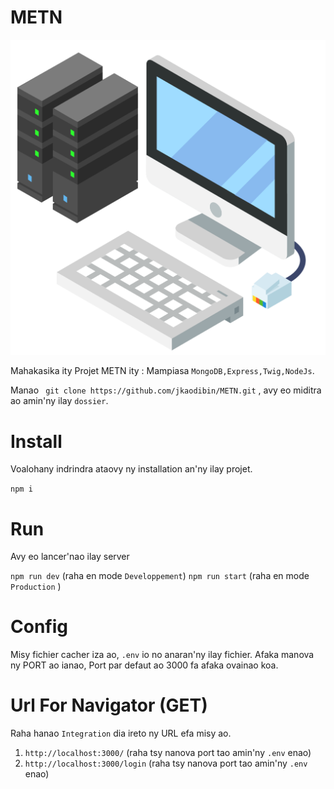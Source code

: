 # METN

![TEAM_LOGO](/public/images/logo.png)

Mahakasika ity Projet METN ity : Mampiasa `MongoDB,Express,Twig,NodeJs`.

Manao `` git clone https://github.com/jkaodibin/METN.git`` , avy eo miditra ao amin'ny ilay `dossier`.

# Install

Voalohany indrindra ataovy ny installation an'ny ilay projet.

`` npm i ``

# Run 

Avy eo lancer'nao ilay server 

`` npm run dev `` (raha en mode `Developpement`)
`` npm run start `` (raha en mode `Production` )

# Config 

Misy fichier cacher iza ao, ``.env`` io no anaran'ny ilay fichier.
Afaka manova ny PORT ao ianao, Port par defaut ao 3000 fa afaka ovainao koa.

# Url For Navigator (GET)

Raha hanao `Integration` dia ireto ny URL efa misy ao.

1. `http://localhost:3000/` (raha tsy nanova port tao amin'ny ``.env`` enao)
2. `http://localhost:3000/login` (raha tsy nanova port tao amin'ny ``.env`` enao)